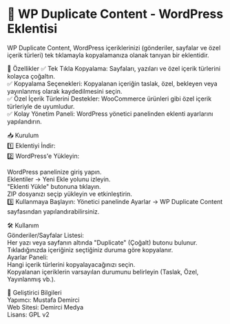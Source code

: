 # 📌 WP Duplicate Content - WordPress Eklentisi

WP Duplicate Content, WordPress içeriklerinizi (gönderiler, sayfalar ve özel içerik türleri) tek tıklamayla kopyalamanıza olanak tanıyan bir eklentidir.

🚀 Özellikler
✅ Tek Tıkla Kopyalama: Sayfaları, yazıları ve özel içerik türlerini kolayca çoğaltın.<br>
✅ Kopyalama Seçenekleri: Kopyalanan içeriğin taslak, özel, bekleyen veya yayınlanmış olarak kaydedilmesini seçin.<br>
✅ Özel İçerik Türlerini Destekler: WooCommerce ürünleri gibi özel içerik türleriyle de uyumludur.<br>
✅ Kolay Yönetim Paneli: WordPress yönetici panelinden eklenti ayarlarını yapılandırın.<br>

📥 Kurulum<br>
1️⃣ Eklentiyi İndir:<br>
2️⃣ WordPress'e Yükleyin:<br>

WordPress panelinize giriş yapın.<br>
Eklentiler → Yeni Ekle yolunu izleyin.<br>
"Eklenti Yükle" butonuna tıklayın.<br>
ZIP dosyanızı seçip yükleyin ve etkinleştirin.<br>
3️⃣ Kullanmaya Başlayın: Yönetici panelinde Ayarlar → WP Duplicate Content sayfasından yapılandırabilirsiniz.<br>

🛠 Kullanım<br>
Gönderiler/Sayfalar Listesi:<br>
Her yazı veya sayfanın altında "Duplicate" (Çoğalt) butonu bulunur. Tıkladığınızda içeriğiniz seçtiğiniz duruma göre kopyalanır.<br>
Ayarlar Paneli:<br>
Hangi içerik türlerini kopyalayacağınızı seçin.<br>
Kopyalanan içeriklerin varsayılan durumunu belirleyin (Taslak, Özel, Yayınlanmış vb.).<br>

🎯 Geliştirici Bilgileri<br>
Yapımcı: Mustafa Demirci<br>
Web Sitesi: Demirci Medya<br>
Lisans: GPL v2<br>
